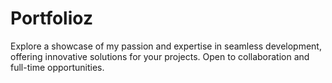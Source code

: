 # Portfolioz
Explore a showcase of my passion and expertise in seamless development, offering innovative solutions for your projects. Open to collaboration and full-time opportunities.
